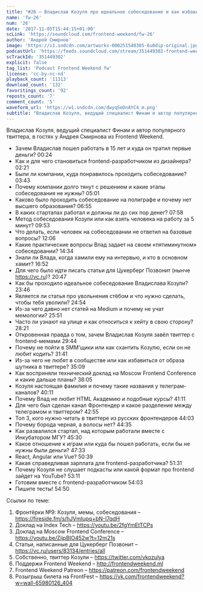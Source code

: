 ```yaml
---
title: "#26 – Владислав Козуля про идеальное собеседование и как избавиться от образа шутника в твиттере"
name: 'fw-26'
num: '26'
date: '2017-11-05T15:44:15+01:00'
scLink: 'https://soundcloud.com/frontend-weekend/fw-26'
author: 'Андрей Смирнов'
image: 'https://i1.sndcdn.com/artworks-000251540305-6u0dip-original.jpg'
podcastUrl: 'https://feeds.soundcloud.com/stream/351449302-frontend-weekend-fw-26.m4a'
scTrackId: '351449302'
explicit: false
tag_list: 'Podcast Frontend Weekend fw'
license: 'cc-by-nc-nd'
playback_count: '11313'
download_count: '132'
favoritings_count: '92'
reposts_count: '7'
comment_count: '5'
waveform_url: 'https://w1.sndcdn.com/dwyqSeDnAYC4_m.png'
subtitle: "Владислав Козуля, ведущий специалист Финам и автор популярного твиттера, в гостях у Андрея Смирнова из Frontend Weekend."
---
```

Владислав Козуля, ведущий специалист Финам и автор популярного твиттера, в гостях у Андрея Смирнова из Frontend Weekend.

- Зачем Владислав пошел работать в 15 лет и куда он тратил первые деньги? <timecode sec="24">00:24</timecode>
- Как и для чего становиться frontend-разработчиком из дизайнера? <timecode sec="141">02:21</timecode>
- Были ли компании, куда понравилось проходить собеседование? <timecode sec="223">03:43</timecode>
- Почему компании долго тянут с решением и какие этапы собеседования не нужны? <timecode sec="301">05:01</timecode>
- Каково было проходить собеседование на полиграфе и почему нет высшего образования? <timecode sec="415">06:55</timecode>
- В каких стартапах работал и должны ли до сих пор денег? <timecode sec="478">07:58</timecode>
- Метод собеседования Козули или как взять человека на работу за 5 минут? <timecode sec="593">09:53</timecode>
- Что делать, если человек на собеседовании не ответил на базовые вопросы? <timecode sec="726">12:06</timecode>
- Какие практические вопросы Влад задает на своем «пятиминутном» собеседовании? <timecode sec="874">14:34</timecode>
- Знали ли Влада, когда хамили ему на интервью, и кто в основном хамит? <timecode sec="1012">16:52</timecode>
- Для чего было идти писать статьи для Цукерберг Позвонит (нынче https://vc.ru)? <timecode sec="1247">20:47</timecode>
- Как бы проходило идеальное собеседование Владислава Козули? <timecode sec="1426">23:46</timecode>
- Является ли статья про увольнения стёбом и что нужно сделать, чтобы тебя уволили? <timecode sec="1494">24:54</timecode>
- Из-за чего давно нет статей на Medium и почему не учат мемологии? <timecode sec="1551">25:51</timecode>
- Часто ли узнают на улице и как относиться к хейту в свою сторону? <timecode sec="1701">28:21</timecode>
- Откровенная правда о том, зачем Владислав Козуля завёл твиттер с frontend-мемами <timecode sec="1784">29:44</timecode>
- Почему не пойти в SMM’щики или как схантить Козулю, если он не любит кодить? <timecode sec="1901">31:41</timecode>
- Из-за чего не любят в сообществе или как избавиться от образа шутника в твиттере? <timecode sec="2109">35:09</timecode>
- Как восприняли технический доклад на Moscow Frontend Conference и какие дальше планы? <timecode sec="2285">38:05</timecode>
- Козуля настоящая фамилия и почему такие названия у телеграм-каналов? <timecode sec="2411">40:11</timecode>
- Почему Влад не любит HTML Академию и подобные курсы? <timecode sec="2471">41:11</timecode>
- Для чего был сделан канал Фронтендер и какое разделение между телеграмом и твиттером? <timecode sec="2575">42:55</timecode>
- Топ 3, кого нужно читать в твиттере из русских фронтендеров <timecode sec="2643">44:03</timecode>
- Почему борода черная, а волосы нет? <timecode sec="2675">44:35</timecode>
- Как развалился стартап, над которым работали вместе с Инкубатором МГУ? <timecode sec="2730">45:30</timecode>
- Какое отношение к играм или куда бы пошел работать, если бы не нужны были деньги? <timecode sec="2853">47:33</timecode>
- React, Angular или Vue? <timecode sec="3039">50:39</timecode>
- Какая справедливая зарплата для frontend-разработчика? <timecode sec="3091">51:31</timecode>
- Почему Козуля не слушает подкасты или какой формат про frontend зайдет на YouTube? <timecode sec="3191">53:11</timecode>
- Готовим вместе с frontend-разработчиком <timecode sec="3243">54:03</timecode>
- Пишите тесты! <timecode sec="3290">54:50</timecode>

Ссылки по теме:
1) Фронтёрки №9: Козуля, мемы, собеседования – https://fireside.fm/s/hJVmIupq+bN-I7qdH
2) Доклад на Index Tech – https://youtu.be/2fgYmEtTCPs
3) Доклад на Moscow Frontend Conference – https://youtu.be/ZijpBIO452w?t=12m21s
4) Статьи, написанные для Цукерберг Позвонит – https://vc.ru/users/83134/entries/all
5) Собственно, твиттер Козули – https://twitter.com/vkozulya
6) Поддержи Frontend Weekend – http://frontendweekend.ml
7) Frontend Weekend Patreon – https://patreon.com/frontendweekend
8) Розыгрыш билета на FrontFest – https://vk.com/frontendweekend?w=wall-65980126_404